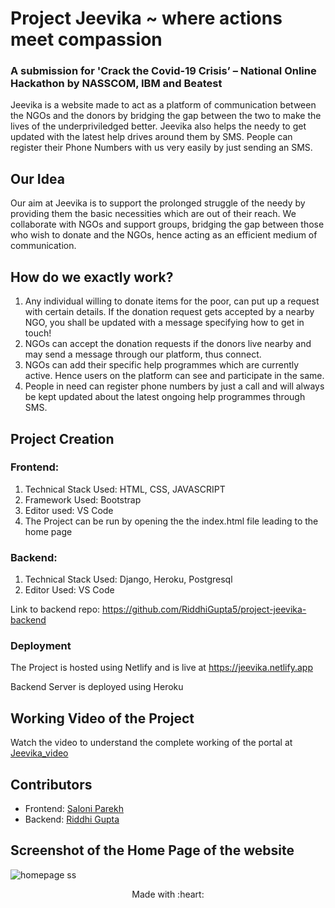 
# Project Jeevika ~ where actions meet compassion
### A submission for 'Crack the Covid-19 Crisis’ – National Online Hackathon by NASSCOM, IBM and Beatest


Jeevika is a website made to act as a platform of communication between the NGOs and the donors by bridging the gap between the two to make the lives of the underpriviledged better. Jeevika also helps the needy to get updated with the latest help drives around them by SMS. People can register their Phone Numbers with us very easily by just sending an SMS.

## Our Idea

Our aim at Jeevika is to support the prolonged struggle of the needy by providing them the basic necessities which are out of their reach. We collaborate with NGOs and support groups, bridging the gap between those who wish to donate and the NGOs, hence acting as an efficient medium of communication.

## How do we exactly work?

1. Any individual willing to donate items for the poor, can put up a request with certain details. If the donation request gets accepted by a nearby NGO, you shall be updated with a message specifying how to get in touch!
2. NGOs can accept the donation requests if the donors live nearby and may send a message through our platform, thus connect.
3. NGOs can add their specific help programmes which are currently active. Hence users on the platform can see and participate in the same.
4. People in need can register phone numbers by just a call and will always be kept updated about the latest ongoing help programmes through SMS.

## Project Creation

### Frontend:

1. Technical Stack Used: HTML, CSS, JAVASCRIPT
2. Framework Used: Bootstrap
3. Editor used: VS Code
4. The Project can be run by opening the the index.html file leading to the home page


### Backend: 

1. Technical Stack Used: Django, Heroku, Postgresql
2. Editor Used: VS Code

Link to backend repo: https://github.com/RiddhiGupta5/project-jeevika-backend

### Deployment

The Project is hosted using Netlify and is live at https://jeevika.netlify.app

Backend Server is deployed using Heroku

## Working Video of the Project

Watch the video to understand the complete working of the portal at [Jeevika_video](https://youtu.be/HG1ABykqSO0)

## Contributors

* Frontend: [Saloni Parekh](http://github.com/saloni0104)
* Backend: [Riddhi Gupta](http://github.com/RiddhiGupta5)

## Screenshot of the Home Page of the website

![homepage ss](https://user-images.githubusercontent.com/48960420/82667668-ef599480-9c55-11ea-8893-49971a7064df.png)

<p align="center">
	Made with :heart:
</p>



